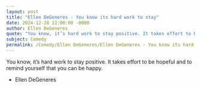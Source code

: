 ```yaml
---
layout: post
title: "Ellen DeGeneres - You know its hard work to stay"
date: 2024-12-28 12:00:00 -0000
author: Ellen DeGeneres
quote: "You know, it’s hard work to stay positive. It takes effort to be hopeful and to remind yourself that you can be happy."
subject: Comedy
permalink: /Comedy/Ellen DeGeneres/Ellen DeGeneres - You know its hard work to stay
---
```


You know, it’s hard work to stay positive. It takes effort to be hopeful and to remind yourself that you can be happy.

- Ellen DeGeneres

